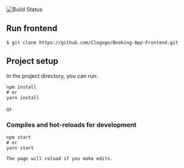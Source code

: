 ![Build Status](https://travis-ci.com/Clogogo/Booking-App-Frontend.svg?branch=Staging)

## Run frontend

    $ git clone https://github.com/Clogogo/Booking-App-Frontend.git
   

## Project setup

In the project directory, you can run:

```
npm install
# or
yarn install
```

or

### Compiles and hot-reloads for development

```
npm start
# or
yarn start

The page will reload if you make edits.
